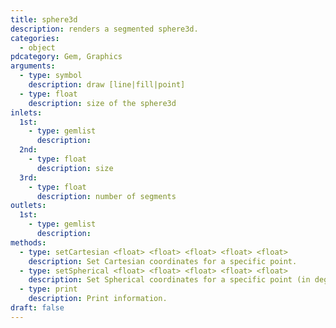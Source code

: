 ```yaml
---
title: sphere3d
description: renders a segmented sphere3d.
categories:
  - object
pdcategory: Gem, Graphics
arguments:
  - type: symbol
    description: draw [line|fill|point]
  - type: float
    description: size of the sphere3d
inlets:
  1st:
    - type: gemlist
      description:
  2nd:
    - type: float
      description: size
  3rd:
    - type: float
      description: number of segments
outlets:
  1st:
    - type: gemlist
      description:
methods:
  - type: setCartesian <float> <float> <float> <float> <float>
    description: Set Cartesian coordinates for a specific point.
  - type: setSpherical <float> <float> <float> <float> <float>
    description: Set Spherical coordinates for a specific point (in degrees).
  - type: print
    description: Print information.
draft: false
---
```

